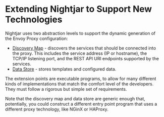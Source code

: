 # Extending Nightjar to Support New Technologies

Nightjar uses two abstraction levels to support the dynamic generation of the Envoy Proxy configuration:

* [Discovery Map](docs/extension-points.md#discovery-maps) - discovers the services that should be connected into the proxy.  This includes the service address (IP or hostname), the TCP/IP listening port, and the REST API URI endpoints supported by the services.
* [Data Store](docs/extension-points.md#data-store) - stores templates and configured data.

The extension points are executable programs, to allow for many different kinds of implementations that match the comfort level of the developers.  They must follow a rigorous but simple set of requirements.

Note that the discovery map and data store are generic enough that, potentially, you could construct a different entry point program that uses a different proxy technology, like NGinX or HAProxy.
